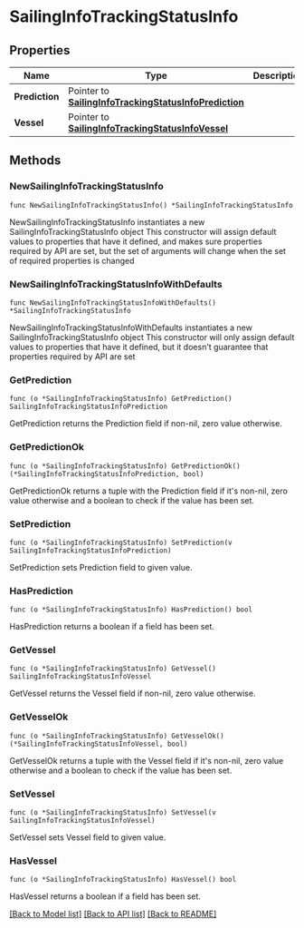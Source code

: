 # SailingInfoTrackingStatusInfo

## Properties

Name | Type | Description | Notes
------------ | ------------- | ------------- | -------------
**Prediction** | Pointer to [**SailingInfoTrackingStatusInfoPrediction**](SailingInfoTrackingStatusInfoPrediction.md) |  | [optional] 
**Vessel** | Pointer to [**SailingInfoTrackingStatusInfoVessel**](SailingInfoTrackingStatusInfoVessel.md) |  | [optional] 

## Methods

### NewSailingInfoTrackingStatusInfo

`func NewSailingInfoTrackingStatusInfo() *SailingInfoTrackingStatusInfo`

NewSailingInfoTrackingStatusInfo instantiates a new SailingInfoTrackingStatusInfo object
This constructor will assign default values to properties that have it defined,
and makes sure properties required by API are set, but the set of arguments
will change when the set of required properties is changed

### NewSailingInfoTrackingStatusInfoWithDefaults

`func NewSailingInfoTrackingStatusInfoWithDefaults() *SailingInfoTrackingStatusInfo`

NewSailingInfoTrackingStatusInfoWithDefaults instantiates a new SailingInfoTrackingStatusInfo object
This constructor will only assign default values to properties that have it defined,
but it doesn't guarantee that properties required by API are set

### GetPrediction

`func (o *SailingInfoTrackingStatusInfo) GetPrediction() SailingInfoTrackingStatusInfoPrediction`

GetPrediction returns the Prediction field if non-nil, zero value otherwise.

### GetPredictionOk

`func (o *SailingInfoTrackingStatusInfo) GetPredictionOk() (*SailingInfoTrackingStatusInfoPrediction, bool)`

GetPredictionOk returns a tuple with the Prediction field if it's non-nil, zero value otherwise
and a boolean to check if the value has been set.

### SetPrediction

`func (o *SailingInfoTrackingStatusInfo) SetPrediction(v SailingInfoTrackingStatusInfoPrediction)`

SetPrediction sets Prediction field to given value.

### HasPrediction

`func (o *SailingInfoTrackingStatusInfo) HasPrediction() bool`

HasPrediction returns a boolean if a field has been set.

### GetVessel

`func (o *SailingInfoTrackingStatusInfo) GetVessel() SailingInfoTrackingStatusInfoVessel`

GetVessel returns the Vessel field if non-nil, zero value otherwise.

### GetVesselOk

`func (o *SailingInfoTrackingStatusInfo) GetVesselOk() (*SailingInfoTrackingStatusInfoVessel, bool)`

GetVesselOk returns a tuple with the Vessel field if it's non-nil, zero value otherwise
and a boolean to check if the value has been set.

### SetVessel

`func (o *SailingInfoTrackingStatusInfo) SetVessel(v SailingInfoTrackingStatusInfoVessel)`

SetVessel sets Vessel field to given value.

### HasVessel

`func (o *SailingInfoTrackingStatusInfo) HasVessel() bool`

HasVessel returns a boolean if a field has been set.


[[Back to Model list]](../README.md#documentation-for-models) [[Back to API list]](../README.md#documentation-for-api-endpoints) [[Back to README]](../README.md)



